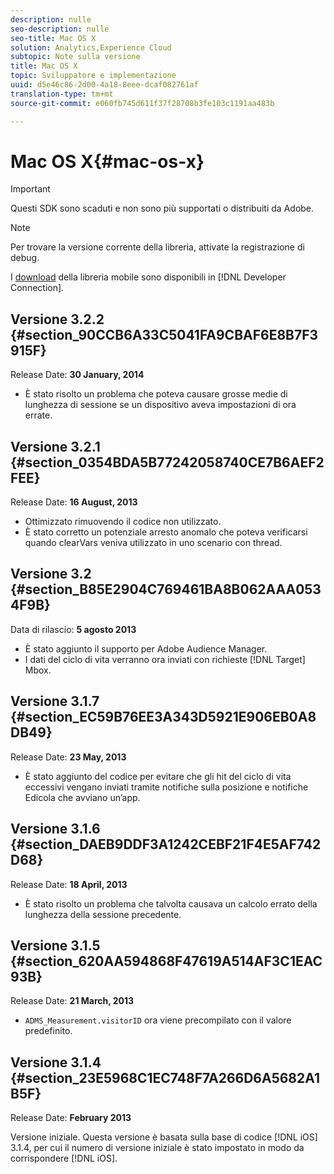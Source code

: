 ```yaml
---
description: nulle
seo-description: nulle
seo-title: Mac OS X
solution: Analytics,Experience Cloud
subtopic: Note sulla versione
title: Mac OS X
topic: Sviluppatore e implementazione
uuid: d5e46c86-2d00-4a18-8eee-dcaf082761af
translation-type: tm+mt
source-git-commit: e060fb745d611f37f28708b3fe103c1191aa483b

---
```



# Mac OS X{#mac-os-x}

>[!IMPORTANT]
>
>Questi SDK sono scaduti e non sono più supportati o distribuiti da Adobe.

>[!NOTE]
>
>Per trovare la versione corrente della libreria, attivate la registrazione di debug.

I [download](https://marketing.adobe.com/developer/get-started/mobile/c-measuring-mobile-applications) della libreria mobile sono disponibili in [!DNL Developer Connection].

## Versione 3.2.2 {#section_90CCB6A33C5041FA9CBAF6E8B7F3915F}

Release Date: **30 January, 2014**

* È stato risolto un problema che poteva causare grosse medie di lunghezza di sessione se un dispositivo aveva impostazioni di ora errate.

## Versione 3.2.1 {#section_0354BDA5B77242058740CE7B6AEF2FEE}

Release Date: **16 August, 2013**

* Ottimizzato rimuovendo il codice non utilizzato.
* È stato corretto un potenziale arresto anomalo che poteva verificarsi quando clearVars veniva utilizzato in uno scenario con thread.

## Versione 3.2 {#section_B85E2904C769461BA8B062AAA0534F9B}

Data di rilascio: **5 agosto 2013**

* È stato aggiunto il supporto per Adobe Audience Manager.
* I dati del ciclo di vita verranno ora inviati con richieste [!DNL Target] Mbox.

## Versione 3.1.7 {#section_EC59B76EE3A343D5921E906EB0A8DB49}

Release Date: **23 May, 2013**

* È stato aggiunto del codice per evitare che gli hit del ciclo di vita eccessivi vengano inviati tramite notifiche sulla posizione e notifiche Edicola che avviano un’app.

## Versione 3.1.6 {#section_DAEB9DDF3A1242CEBF21F4E5AF742D68}

Release Date: **18 April, 2013**

* È stato risolto un problema che talvolta causava un calcolo errato della lunghezza della sessione precedente.

## Versione 3.1.5 {#section_620AA594868F47619A514AF3C1EAC93B}

Release Date: **21 March, 2013**

* `ADMS_Measurement.visitorID` ora viene precompilato con il valore predefinito.

## Versione 3.1.4 {#section_23E5968C1EC748F7A266D6A5682A1B5F}

Release Date: **February 2013**

Versione iniziale. Questa versione è basata sulla base di codice [!DNL iOS] 3.1.4, per cui il numero di versione iniziale è stato impostato in modo da corrispondere [!DNL iOS].
